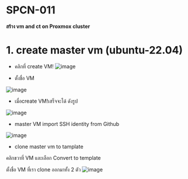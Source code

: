 # SPCN-011
**สร้าง vm and ct on Proxmox cluster**
# 1. **create master vm (ubuntu-22.04)**
* คลิกที่ create VM!
![image](https://user-images.githubusercontent.com/119166253/208306779-ec3f19b4-c2ba-4e4c-9f97-6ec2a1f25a98.png)

* ตั้งชื่อ VM

![image](https://user-images.githubusercontent.com/119166253/208306875-e8f32974-61bc-42fe-9744-66f2fc06fc70.png)
* เมื่อcreate VM!เสร็จจะได้ ดังรูป

![image](https://user-images.githubusercontent.com/119166253/208306972-b3054633-32bf-4292-b5e3-150afdc99ca6.png)
* master VM import SSH identity from Github

![image](https://user-images.githubusercontent.com/119166253/208308310-af374d8b-5c4b-447f-83cd-bb984789d067.png)
* clone master vm to tamplate

คลิกขวาที่ VM และเลือก Convert to template

ตั้งชื่อ VM ที่เรา clone ออกมาทั้ง 2 ตัว
![image](https://user-images.githubusercontent.com/119166253/208308541-1be64b92-d354-43ea-bac7-f252cbd5f90a.png)






      
      
